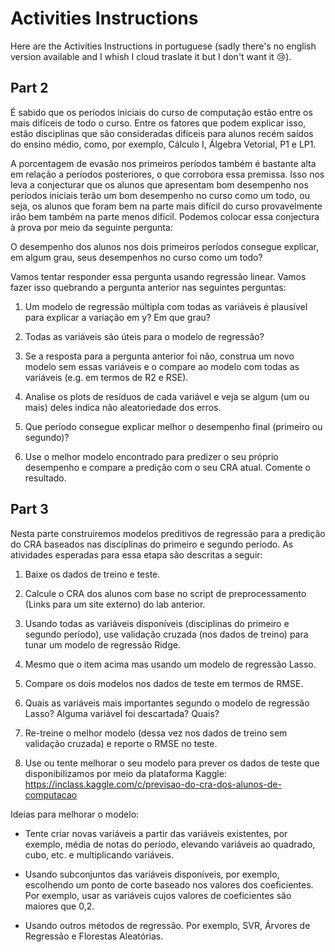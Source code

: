 # Activities Instructions

Here are the Activities Instructions in portuguese (sadly there's 
no english version available and I whish I cloud traslate it but
I don't want it :cry:).

## Part 2

É sabido que os períodos iniciais do curso de computação estão
entre os mais difíceis de todo o curso. Entre os fatores que podem
explicar isso, estão disciplinas que são consideradas difíceis para
alunos recém saídos do ensino médio, como, por exemplo, Cálculo I,
Álgebra Vetorial, P1 e LP1.

A porcentagem de evasão nos primeiros períodos também é bastante alta
em relação a períodos posteriores, o que corrobora essa premissa.
Isso nos leva a conjecturar que os alunos que apresentam bom desempenho
nos períodos iniciais terão um bom desempenho no curso como um todo,
ou seja, os alunos que foram bem na parte mais difícil do curso 
provavelmente irão bem também na parte menos difícil.
Podemos colocar essa conjectura à prova por meio da seguinte pergunta:

O desempenho dos alunos nos dois primeiros períodos consegue explicar,
em algum grau, seus desempenhos no curso como um todo?

Vamos tentar responder essa pergunta usando regressão linear.
Vamos fazer isso quebrando a pergunta anterior nas seguintes perguntas:

1. Um modelo de regressão múltipla com todas as variáveis é plausível
   para explicar a variação em y? Em que grau?

2. Todas as variáveis são úteis para o modelo de regressão?

3. Se a resposta para a pergunta anterior foi não, construa um novo 
   modelo sem essas variáveis e o compare ao modelo com todas as
   variáveis (e.g. em termos de R2 e RSE).

4. Analise os plots de resíduos de cada variável e veja se algum 
   (um ou mais) deles indica não aleatoriedade dos erros.

5. Que período consegue explicar melhor o desempenho final (primeiro ou segundo)?

6. Use o melhor modelo encontrado para predizer o seu próprio desempenho e
   compare a predição com o seu CRA atual. Comente o resultado.
 
## Part 3

Nesta parte construiremos modelos preditivos de regressão para a predição do CRA
baseados nas disciplinas do primeiro e segundo período. As atividades esperadas
para essa etapa são descritas a seguir:

1. Baixe os dados de treino e teste.

2. Calcule o CRA dos alunos com base no script de preprocessamento 
   (Links para um site externo) do lab anterior.

3. Usando todas as variáveis disponíveis (disciplinas do primeiro e segundo período), 
   use validação cruzada (nos dados de treino) para tunar um modelo de regressão Ridge.

4. Mesmo que o item acima mas usando um modelo de regressão Lasso.

5. Compare os dois modelos nos dados de teste em termos de RMSE.

6. Quais as variáveis mais importantes segundo o modelo de regressão Lasso?
   Alguma variável foi descartada? Quais?

7. Re-treine o melhor modelo (dessa vez nos dados de treino sem validação cruzada) e
   reporte o RMSE no teste.

8. Use ou tente melhorar o seu modelo para prever os dados de teste que disponibilizamos
   por meio da plataforma Kaggle: 
   https://inclass.kaggle.com/c/previsao-do-cra-dos-alunos-de-computacao

Ideias para melhorar o modelo:

* Tente criar novas variáveis a partir das variáveis existentes, por exemplo, 
  média de notas do período, elevando variáveis ao quadrado, cubo, etc. e 
  multiplicando variáveis.

* Usando subconjuntos das variáveis disponíveis, por exemplo, escolhendo um 
  ponto de corte baseado nos valores dos coeficientes. 
  Por exemplo, usar as variáveis cujos valores de coeficientes
  são maiores que 0,2.

* Usando outros métodos de regressão. 
  Por exemplo, SVR, Árvores de Regressão e Florestas Aleatórias.

